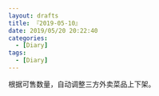 ```yaml
---
layout: drafts
title: 『2019-05-10』
date: 2019/05/20 20:22:40
categories:
  - [Diary]
tags:
  - [Diary]
---
```


根据可售数量，自动调整三方外卖菜品上下架。
